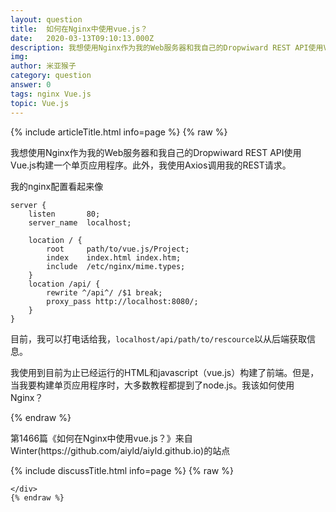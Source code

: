 ```yaml
---
layout: question
title:  如何在Nginx中使用vue.js？
date:   2020-03-13T09:10:13.000Z
description: 我想使用Nginx作为我的Web服务器和我自己的Dropwiward REST API使用Vue.js构建一个单页应用程序。此外，我使用Axios调用我...
img: 
author: 米亚猴子
category: question
answer: 0
tags: nginx Vue.js
topic: Vue.js
---
```

<div class="article-root">
  <div class="article">
    {% include articleTitle.html info=page %}
    {% raw %}
    <div class="article-content"><p><font style="vertical-align: inherit;"><font style="vertical-align: inherit;">
我想使用Nginx作为我的Web服务器和我自己的Dropwiward REST API使用Vue.js构建一个单页应用程序。</font><font style="vertical-align: inherit;">此外，我使用Axios调用我的REST请求。</font></font></p>

<p><font style="vertical-align: inherit;"><font style="vertical-align: inherit;">
我的nginx配置看起来像 </font></font></p>

<pre><code>server {<font></font>
    listen       80;<font></font>
    server_name  localhost;<font></font>
<font></font>
    location / {<font></font>
        root     path/to/vue.js/Project;<font></font>
        index    index.html index.htm;<font></font>
        include  /etc/nginx/mime.types;<font></font>
    }<font></font>
    location /api/ {<font></font>
        rewrite ^/api^/ /$1 break;<font></font>
        proxy_pass http://localhost:8080/;<font></font>
    }<font></font>
}<font></font>
</code></pre>

<p><font style="vertical-align: inherit;"><font style="vertical-align: inherit;">目前，我可以打电话给我，</font></font><code>localhost/api/path/to/rescource</code><font style="vertical-align: inherit;"><font style="vertical-align: inherit;">以从后端获取信息。 
</font></font></p>

<p><font style="vertical-align: inherit;"><font style="vertical-align: inherit;">我使用到目前为止已经运行的HTML和javascript（vue.js）构建了前端。</font><font style="vertical-align: inherit;">但是，当我要构建单页应用程序时，大多数教程都提到了node.js。</font><font style="vertical-align: inherit;">我该如何使用Nginx？</font></font></p></div>
    {% endraw %}
  </div>
  <p class="winter_mark">第1466篇《如何在Nginx中使用vue.js？》来自Winter(https://github.com/aiyld/aiyld.github.io)的站点</p>
  <div class="discuss-wrapper">
    {% include discussTitle.html info=page %}
    {% raw %}
    <div class="discuss-list">
    
    </div>
    {% endraw %}
  </div>
<div>
